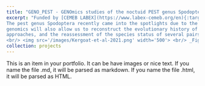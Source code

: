 ```yaml
---
title: "GENO_PEST - GENOmics studies of the noctuid PEST genus Spodoptera"
excerpt: "Funded by [CEMEB LABEX](https://www.labex-cemeb.org/en){:target='_blank'} and led by [Gael Kergoat](https://scholar.google.ca/citations?user=S45WOSMAAAAJ&hl=en){:target='_blank'}.<br/>
The pest genus Spodoptera recently came into the spotlights due to the lightning quick invasion of the fall armyworm (FAW) Spodoptera frugiperda, which is now causing billions of damage annually in the Eastern hemisphere. Outside this species, the genus counts 30 other species (of which half are pests) that present very variable levels of host-breadth, ranging from strictly monophagous to highly polyphagous. Here, our project aims at using a comparative genomics framework to test whether the inferred rapid shifts of host-ranges are associated with key changes in terms of genomic architecture. To do so, we will generate new genomes for several key species, for which no genomic data are available so far. The resulting wealth of
genomics will also allow us to reconstruct the evolutionary history of the genus with phylogenomics
approaches, and the reassessment of the species status of several pairs of taxa (including in some case subspecies or strains) with a novel metric based on whole genome comparisons. Thanks to this macroevolutionary context, we will be able to of diet-associated changes that are associated with the transition between specialist and generalist species (including pest species). <br/>
<br/> <img src='/images/Kergoat-et-al-2021.png' width='500'> <br/> _Figure from Kergoat et al. 2021_"
collection: projects
---
```


This is an item in your portfolio. It can be have images or nice text. If you name the file .md, it will be parsed as markdown. If you name the file .html, it will be parsed as HTML.
